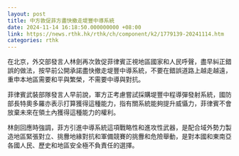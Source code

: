 ```yaml
---
layout: post
title: 中方敦促菲方盡快撤走堤豐中導系統
date: 2024-11-14 16:18:50.000000000 +08:00
link: https://news.rthk.hk/rthk/ch/component/k2/1779139-20241114.htm
categories: rthk
---
```


在北京，外交部發言人林劍再次敦促菲律賓正視地區國家和人民呼聲，盡早糾正錯誤的做法，按早前公開承諾盡快撤走堤豐中導系統，不要在錯誤道路上越走越遠，重申本地區需要和平與繁榮，不需要中導與對抗。

菲律賓武裝部隊發言人早前說，軍方正考慮嘗試採購堤豐中程導彈發射系統，國防部長特奧多羅亦表示打算獲得這種能力，指有關系統能夠提升威懾力，菲律賓不會放棄未來在領土內獲得這種能力的權利。

林劍回應時強調，菲方引進中導系統這項戰略性和進攻性武器，是配合域外勢力製造地區緊張對立、挑釁地緣對抗和軍備競賽的挑釁和危險舉動，是對本國和東南亞各國人民、歷史和地區安全極不負責任的選擇。
